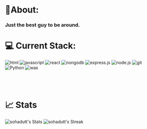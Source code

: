 #  🗿About:
### Just the best guy to be around.

# 💻 Current Stack:
![html](https://shields.io/badge/HTML-f06529?logo=html5&logoColor=white&labelColor=f06529)
![javascript](https://shields.io/badge/JavaScript-F7DF1E?logo=JavaScript&logoColor=000&style=plastic)
![react](https://img.shields.io/badge/-ReactJs-grey?logo=react&logoColor=sky&style=plastic)
![nongodb](https://img.shields.io/badge/-MongoDB-4DB33D?style=flat&logo=mongodb&logoColor=FFFFFF)
![express.js](https://img.shields.io/badge/Express.js-000000?logo=express&logoColor=fff&style=flat)
![node.js](https://img.shields.io/badge/Node.js-339933?logo=node.js&logoColor=white)
![git](https://shields.io/badge/GIT-181717?logo=github&logoColor=white&labelColor=f14e32)
![Python](https://img.shields.io/badge/python-3670A0?style=for-the-badge&style=plastic&logo=python&logoColor=ffdd54)
![was](https://img.shields.io/badge/AWS-232F3E?style=flat&logo=amazonwebservices&logoColor=white)
</br>

#
</br>

# 📈 Stats 


![sohadutt's Stats](https://github-readme-stats.vercel.app/api?username=sohadutt&theme=dracula&show_icons=true&hide_border=true&count_private=true)
![sohadutt's Streak](https://github-readme-streak-stats.herokuapp.com/?user=sohadutt&theme=dracula&hide_border=true)
